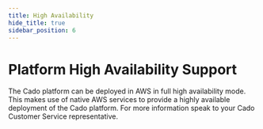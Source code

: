 ```yaml
---
title: High Availability
hide_title: true
sidebar_position: 6
---
```


# Platform High Availability Support

The Cado platform can be deployed in AWS in full high availability mode.
This makes use of native AWS services to provide a highly available deployment of the Cado platform.
For more information speak to your Cado Customer Service representative.